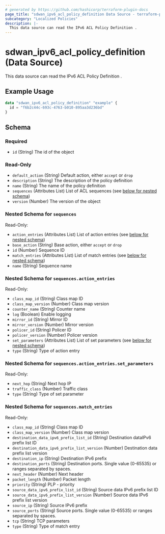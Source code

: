 ```yaml
---
# generated by https://github.com/hashicorp/terraform-plugin-docs
page_title: "sdwan_ipv6_acl_policy_definition Data Source - terraform-provider-sdwan"
subcategory: "Localized Policies"
description: |-
  This data source can read the IPv6 ACL Policy Definition .
---
```


# sdwan_ipv6_acl_policy_definition (Data Source)

This data source can read the IPv6 ACL Policy Definition .

## Example Usage

```terraform
data "sdwan_ipv6_acl_policy_definition" "example" {
  id = "f6b2c44c-693c-4763-b010-895aa3d236bd"
}
```

<!-- schema generated by tfplugindocs -->
## Schema

### Required

- `id` (String) The id of the object

### Read-Only

- `default_action` (String) Default action, either `accept` or `drop`
- `description` (String) The description of the policy definition
- `name` (String) The name of the policy definition
- `sequences` (Attributes List) List of ACL sequences (see [below for nested schema](#nestedatt--sequences))
- `version` (Number) The version of the object

<a id="nestedatt--sequences"></a>
### Nested Schema for `sequences`

Read-Only:

- `action_entries` (Attributes List) List of action entries (see [below for nested schema](#nestedatt--sequences--action_entries))
- `base_action` (String) Base action, either `accept` or `drop`
- `id` (Number) Sequence ID
- `match_entries` (Attributes List) List of match entries (see [below for nested schema](#nestedatt--sequences--match_entries))
- `name` (String) Sequence name

<a id="nestedatt--sequences--action_entries"></a>
### Nested Schema for `sequences.action_entries`

Read-Only:

- `class_map_id` (String) Class map ID
- `class_map_version` (Number) Class map version
- `counter_name` (String) Counter name
- `log` (Boolean) Enable logging
- `mirror_id` (String) Mirror ID
- `mirror_version` (Number) Mirror version
- `policer_id` (String) Policer ID
- `policer_version` (Number) Policer version
- `set_parameters` (Attributes List) List of set parameters (see [below for nested schema](#nestedatt--sequences--action_entries--set_parameters))
- `type` (String) Type of action entry

<a id="nestedatt--sequences--action_entries--set_parameters"></a>
### Nested Schema for `sequences.action_entries.set_parameters`

Read-Only:

- `next_hop` (String) Next hop IP
- `traffic_class` (Number) Traffic class
- `type` (String) Type of set parameter



<a id="nestedatt--sequences--match_entries"></a>
### Nested Schema for `sequences.match_entries`

Read-Only:

- `class_map_id` (String) Class map ID
- `class_map_version` (Number) Class map version
- `destination_data_ipv6_prefix_list_id` (String) Destination dataIPv6 prefix list ID
- `destination_data_ipv6_prefix_list_version` (Number) Destination data prefix list version
- `destination_ip` (String) Destination IPv6 prefix
- `destination_ports` (String) Destination ports. Single value (0-65535) or ranges separated by spaces.
- `next_header` (Number) Next header
- `packet_length` (Number) Packet length
- `priority` (String) PLP - priority
- `source_data_ipv6_prefix_list_id` (String) Source data IPv6 prefix list ID
- `source_data_ipv6_prefix_list_version` (Number) Source data IPv6 prefix list version
- `source_ip` (String) Source IPv6 prefix
- `source_ports` (String) Source ports. Single value (0-65535) or ranges separated by spaces.
- `tcp` (String) TCP parameters
- `type` (String) Type of match entry
